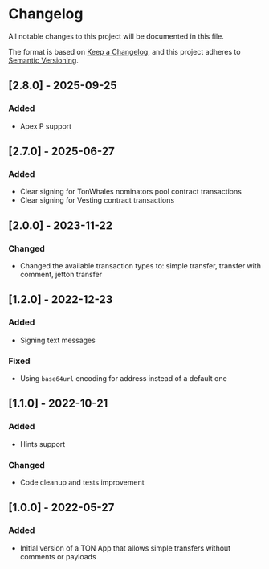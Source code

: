 # Changelog

All notable changes to this project will be documented in this file.

The format is based on [Keep a Changelog](https://keepachangelog.com/en/1.0.0/),
and this project adheres to [Semantic Versioning](https://semver.org/spec/v2.0.0.html).

## [2.8.0] - 2025-09-25

### Added

- Apex P support

## [2.7.0] - 2025-06-27

### Added

- Clear signing for TonWhales nominators pool contract transactions
- Clear signing for Vesting contract transactions

## [2.0.0] - 2023-11-22

### Changed

- Changed the available transaction types to: simple transfer, transfer with comment, jetton transfer

## [1.2.0] - 2022-12-23

### Added

- Signing text messages

### Fixed

- Using `base64url` encoding for address instead of a default one

## [1.1.0] - 2022-10-21

### Added

- Hints support

### Changed

- Code cleanup and tests improvement

## [1.0.0] - 2022-05-27

### Added

- Initial version of a TON App that allows simple transfers without comments or payloads
